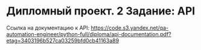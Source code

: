 # Дипломный проект. 2 Задание: API

Ссылка на документацию к API: https://code.s3.yandex.net/qa-automation-engineer/python-full/diploma/api-documentation.pdf?etag=3403196b527ca03259bfd0cb41163a89